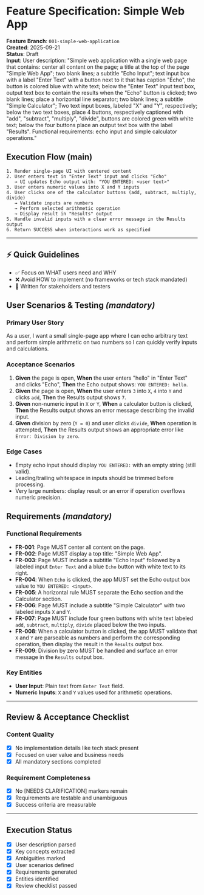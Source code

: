 # Feature Specification: Simple Web App

**Feature Branch**: `001-simple-web-application`  
**Created**: 2025-09-21  
**Status**: Draft  
**Input**: User description: "Simple web application with a single web page that contains: center all content on the page; a title at the top of the page \"Simple Web App\"; two blank lines; a subtitle \"Echo Input\"; text input box with a label \"Enter Text\" with a button next to it that has caption \"Echo\", the button is colored blue with white text; below the \"Enter Text\" input text box, output text box to contain the results when the \"Echo\" button is clicked; two blank lines; place a horizontal line separator; two blank lines; a subtitle \"Simple Calculator\"; Two text input boxes, labeled \"X\" and \"Y\", respectively; below the two text boxes, place 4 buttons, respectively captioned with \"add\", \"subtract\", \"multiply\", \"divide\", buttons are colored green with white text; below the four buttons place an output text box with the label \"Results\". Functional requirements: echo input and simple calculator operations."

## Execution Flow (main)
```
1. Render single-page UI with centered content
2. User enters text in "Enter Text" input and clicks "Echo"
   → UI updates Echo output with: "YOU ENTERED: <user text>"
3. User enters numeric values into X and Y inputs
4. User clicks one of the calculator buttons (add, subtract, multiply, divide)
   → Validate inputs are numbers
   → Perform selected arithmetic operation
   → Display result in "Results" output
5. Handle invalid inputs with a clear error message in the Results output
6. Return SUCCESS when interactions work as specified
```

---

## ⚡ Quick Guidelines
- ✅ Focus on WHAT users need and WHY
- ❌ Avoid HOW to implement (no frameworks or tech stack mandated)
- 👥 Written for stakeholders and testers

## User Scenarios & Testing *(mandatory)*

### Primary User Story
As a user, I want a small single-page app where I can echo arbitrary text and perform simple arithmetic on two numbers so I can quickly verify inputs and calculations.

### Acceptance Scenarios
1. **Given** the page is open, **When** the user enters "hello" in "Enter Text" and clicks "Echo", **Then** the Echo output shows: `YOU ENTERED: hello`.
2. **Given** the page is open, **When** the user enters `3` into `X`, `4` into `Y` and clicks `add`, **Then** the Results output shows `7`.
3. **Given** non-numeric input in `X` or `Y`, **When** a calculator button is clicked, **Then** the Results output shows an error message describing the invalid input.
4. **Given** division by zero (`Y = 0`) and user clicks `divide`, **When** operation is attempted, **Then** the Results output shows an appropriate error like `Error: Division by zero`.

### Edge Cases
- Empty echo input should display `YOU ENTERED:` with an empty string (still valid).
- Leading/trailing whitespace in inputs should be trimmed before processing.
- Very large numbers: display result or an error if operation overflows numeric precision.

## Requirements *(mandatory)*

### Functional Requirements
- **FR-001**: Page MUST center all content on the page.
- **FR-002**: Page MUST display a top title: "Simple Web App".
- **FR-003**: Page MUST include a subtitle "Echo Input" followed by a labeled input `Enter Text` and a blue `Echo` button with white text to its right.
- **FR-004**: When `Echo` is clicked, the app MUST set the Echo output box value to `YOU ENTERED: <input>`.
- **FR-005**: A horizontal rule MUST separate the Echo section and the Calculator section.
- **FR-006**: Page MUST include a subtitle "Simple Calculator" with two labeled inputs `X` and `Y`.
- **FR-007**: Page MUST include four green buttons with white text labeled `add`, `subtract`, `multiply`, `divide` placed below the two inputs.
- **FR-008**: When a calculator button is clicked, the app MUST validate that `X` and `Y` are parseable as numbers and perform the corresponding operation, then display the result in the `Results` output box.
- **FR-009**: Division by zero MUST be handled and surface an error message in the `Results` output box.

### Key Entities
- **User Input**: Plain text from `Enter Text` field.
- **Numeric Inputs**: `X` and `Y` values used for arithmetic operations.

---

## Review & Acceptance Checklist

### Content Quality
- [x] No implementation details like tech stack present
- [x] Focused on user value and business needs
- [x] All mandatory sections completed

### Requirement Completeness
- [x] No [NEEDS CLARIFICATION] markers remain
- [x] Requirements are testable and unambiguous
- [x] Success criteria are measurable

---

## Execution Status
- [x] User description parsed
- [x] Key concepts extracted
- [x] Ambiguities marked
- [x] User scenarios defined
- [x] Requirements generated
- [x] Entities identified
- [x] Review checklist passed
